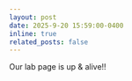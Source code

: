 ```yaml
---
layout: post
date: 2025-9-20 15:59:00-0400
inline: true
related_posts: false
---
```


Our lab page is up & alive!!
